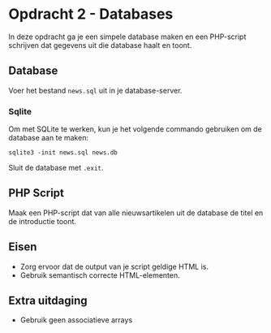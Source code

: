 # Opdracht 2 - Databases

In deze opdracht ga je een simpele database maken en een PHP-script schrijven dat gegevens uit die database haalt en toont.

## Database

Voer het bestand `news.sql` uit in je database-server. 

### Sqlite

Om met SQLite te werken, kun je het volgende commando gebruiken om de database aan te maken:

`sqlite3 -init news.sql news.db`

Sluit de database met `.exit`.

## PHP Script

Maak een PHP-script dat van alle nieuwsartikelen uit de database de titel en de introductie toont.

## Eisen

- Zorg ervoor dat de output van je script geldige HTML is.
- Gebruik semantisch correcte HTML-elementen.

## Extra uitdaging
- Gebruik geen associatieve arrays